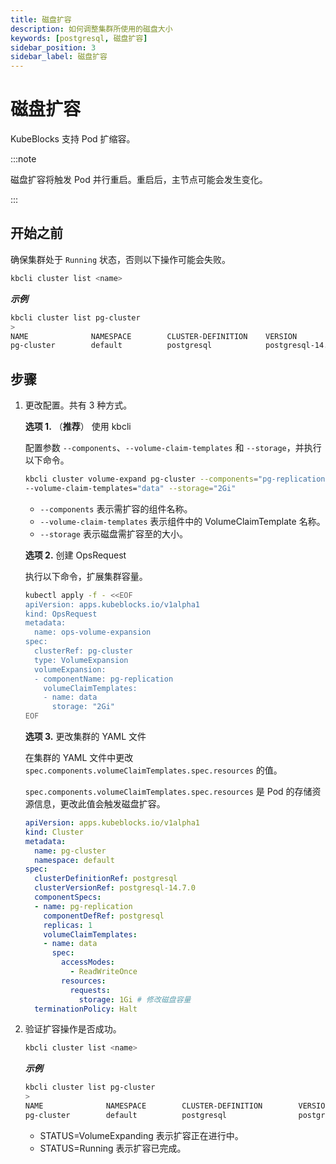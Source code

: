 ```yaml
---
title: 磁盘扩容
description: 如何调整集群所使用的磁盘大小
keywords: [postgresql, 磁盘扩容]
sidebar_position: 3
sidebar_label: 磁盘扩容
---
```


# 磁盘扩容

KubeBlocks 支持 Pod 扩缩容。

:::note

磁盘扩容将触发 Pod 并行重启。重启后，主节点可能会发生变化。

:::

## 开始之前

确保集群处于 `Running` 状态，否则以下操作可能会失败。

```bash
kbcli cluster list <name>
```

***示例***

```bash
kbcli cluster list pg-cluster
>
NAME              NAMESPACE        CLUSTER-DEFINITION    VERSION                  TERMINATION-POLICY        STATUS         CREATED-TIME
pg-cluster        default          postgresql            postgresql-14.7.0        Delete                    Running        Mar 3,2023 10:29 UTC+0800
```

## 步骤

1. 更改配置。共有 3 种方式。

    **选项 1.** （**推荐**） 使用 kbcli

    配置参数 `--components`、`--volume-claim-templates` 和 `--storage`，并执行以下命令。

    ```bash
    kbcli cluster volume-expand pg-cluster --components="pg-replication" \
    --volume-claim-templates="data" --storage="2Gi"
    ```

    - `--components` 表示需扩容的组件名称。
    - `--volume-claim-templates` 表示组件中的 VolumeClaimTemplate 名称。
    - `--storage` 表示磁盘需扩容至的大小。

    **选项 2.** 创建 OpsRequest

    执行以下命令，扩展集群容量。

    ```bash
    kubectl apply -f - <<EOF
    apiVersion: apps.kubeblocks.io/v1alpha1
    kind: OpsRequest
    metadata:
      name: ops-volume-expansion
    spec:
      clusterRef: pg-cluster
      type: VolumeExpansion
      volumeExpansion:
      - componentName: pg-replication
        volumeClaimTemplates:
        - name: data
          storage: "2Gi"
    EOF
    ```

    **选项 3.** 更改集群的 YAML 文件

    在集群的 YAML 文件中更改 `spec.components.volumeClaimTemplates.spec.resources` 的值。
    
    `spec.components.volumeClaimTemplates.spec.resources` 是 Pod 的存储资源信息，更改此值会触发磁盘扩容。

    ```yaml
    apiVersion: apps.kubeblocks.io/v1alpha1
    kind: Cluster
    metadata:
      name: pg-cluster
      namespace: default
    spec:
      clusterDefinitionRef: postgresql
      clusterVersionRef: postgresql-14.7.0
      componentSpecs:
      - name: pg-replication
        componentDefRef: postgresql
        replicas: 1
        volumeClaimTemplates:
        - name: data
          spec:
            accessModes:
              - ReadWriteOnce
            resources:
              requests:
                storage: 1Gi # 修改磁盘容量
      terminationPolicy: Halt
    ```

2. 验证扩容操作是否成功。

   ```bash
   kbcli cluster list <name>
   ```

   ***示例***

   ```bash
   kbcli cluster list pg-cluster
   >
   NAME              NAMESPACE        CLUSTER-DEFINITION        VERSION                  TERMINATION-POLICY        STATUS                 CREATED-TIME
   pg-cluster        default          postgresql                postgresql-14.7.0        Delete                    VolumeExpanding        Apr 10,2023 16:27 UTC+0800
   ```

   * STATUS=VolumeExpanding 表示扩容正在进行中。
   * STATUS=Running 表示扩容已完成。
